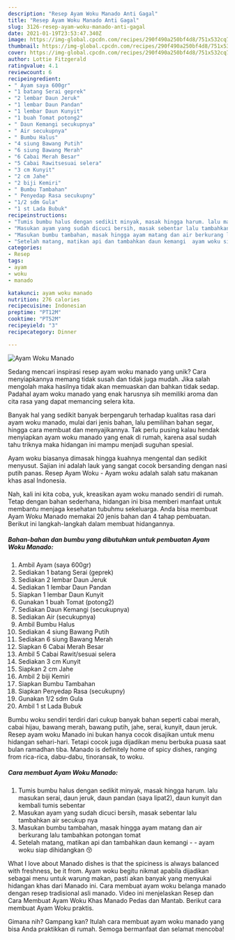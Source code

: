 ```yaml
---
description: "Resep Ayam Woku Manado Anti Gagal"
title: "Resep Ayam Woku Manado Anti Gagal"
slug: 3126-resep-ayam-woku-manado-anti-gagal
date: 2021-01-19T23:53:47.340Z
image: https://img-global.cpcdn.com/recipes/290f490a250bf4d8/751x532cq70/ayam-woku-manado-foto-resep-utama.jpg
thumbnail: https://img-global.cpcdn.com/recipes/290f490a250bf4d8/751x532cq70/ayam-woku-manado-foto-resep-utama.jpg
cover: https://img-global.cpcdn.com/recipes/290f490a250bf4d8/751x532cq70/ayam-woku-manado-foto-resep-utama.jpg
author: Lottie Fitzgerald
ratingvalue: 4.1
reviewcount: 6
recipeingredient:
- " Ayam saya 600gr"
- "1 batang Serai geprek"
- "2 lembar Daun Jeruk"
- "1 lembar Daun Pandan"
- "1 lembar Daun Kunyit"
- "1 buah Tomat potong2"
- " Daun Kemangi secukupnya"
- " Air secukupnya"
- " Bumbu Halus"
- "4 siung Bawang Putih"
- "6 siung Bawang Merah"
- "6 Cabai Merah Besar"
- "5 Cabai Rawitsesuai selera"
- "3 cm Kunyit"
- "2 cm Jahe"
- "2 biji Kemiri"
- " Bumbu Tambahan"
- " Penyedap Rasa secukupny"
- "1/2 sdm Gula"
- "1 st Lada Bubuk"
recipeinstructions:
- "Tumis bumbu halus dengan sedikit minyak, masak hingga harum. lalu masukan serai, daun jeruk, daun pandan (saya lipat2), daun kunyit dan kembali tumis sebentar"
- "Masukan ayam yang sudah dicuci bersih, masak sebentar lalu tambahkan air secukup nya"
- "Masukan bumbu tambahan, masak hingga ayam matang dan air berkurang lalu tambahkan potongan tomat"
- "Setelah matang, matikan api dan tambahkan daun kemangi  ayam woku siap dihidangkan 😚"
categories:
- Resep
tags:
- ayam
- woku
- manado

katakunci: ayam woku manado 
nutrition: 276 calories
recipecuisine: Indonesian
preptime: "PT12M"
cooktime: "PT52M"
recipeyield: "3"
recipecategory: Dinner

---
```



![Ayam Woku Manado](https://img-global.cpcdn.com/recipes/290f490a250bf4d8/751x532cq70/ayam-woku-manado-foto-resep-utama.jpg)

Sedang mencari inspirasi resep ayam woku manado yang unik? Cara menyiapkannya memang tidak susah dan tidak juga mudah. Jika salah mengolah maka hasilnya tidak akan memuaskan dan bahkan tidak sedap. Padahal ayam woku manado yang enak harusnya sih memiliki aroma dan cita rasa yang dapat memancing selera kita.

Banyak hal yang sedikit banyak berpengaruh terhadap kualitas rasa dari ayam woku manado, mulai dari jenis bahan, lalu pemilihan bahan segar, hingga cara membuat dan menyajikannya. Tak perlu pusing kalau hendak menyiapkan ayam woku manado yang enak di rumah, karena asal sudah tahu triknya maka hidangan ini mampu menjadi suguhan spesial.

Ayam woku biasanya dimasak hingga kuahnya mengental dan sedikit menyusut. Sajian ini adalah lauk yang sangat cocok bersanding dengan nasi putih panas. Resep Ayam Woku - Ayam woku adalah salah satu makanan khas asal Indonesia.


Nah, kali ini kita coba, yuk, kreasikan ayam woku manado sendiri di rumah. Tetap dengan bahan sederhana, hidangan ini bisa memberi manfaat untuk membantu menjaga kesehatan tubuhmu sekeluarga. Anda bisa membuat Ayam Woku Manado memakai 20 jenis bahan dan 4 tahap pembuatan. Berikut ini langkah-langkah dalam membuat hidangannya.

<!--inarticleads1-->

##### Bahan-bahan dan bumbu yang dibutuhkan untuk pembuatan Ayam Woku Manado:

1. Ambil  Ayam (saya 600gr)
1. Sediakan 1 batang Serai (geprek)
1. Sediakan 2 lembar Daun Jeruk
1. Sediakan 1 lembar Daun Pandan
1. Siapkan 1 lembar Daun Kunyit
1. Gunakan 1 buah Tomat (potong2)
1. Sediakan  Daun Kemangi (secukupnya)
1. Sediakan  Air (secukupnya)
1. Ambil  Bumbu Halus
1. Sediakan 4 siung Bawang Putih
1. Sediakan 6 siung Bawang Merah
1. Siapkan 6 Cabai Merah Besar
1. Ambil 5 Cabai Rawit/sesuai selera
1. Sediakan 3 cm Kunyit
1. Siapkan 2 cm Jahe
1. Ambil 2 biji Kemiri
1. Siapkan  Bumbu Tambahan
1. Siapkan  Penyedap Rasa (secukupny)
1. Gunakan 1/2 sdm Gula
1. Ambil 1 st Lada Bubuk


Bumbu woku sendiri terdiri dari cukup banyak bahan seperti cabai merah, cabai hijau, bawang merah, bawang putih, jahe, serai, kunyit, daun jeruk. Resep ayam woku Manado ini bukan hanya cocok disajikan untuk menu hidangan sehari-hari. Tetapi cocok juga dijadikan menu berbuka puasa saat bulan ramadhan tiba. Manado is definitely home of spicy dishes, ranging from rica-rica, dabu-dabu, tinoransak, to woku. 

<!--inarticleads2-->

##### Cara membuat Ayam Woku Manado:

1. Tumis bumbu halus dengan sedikit minyak, masak hingga harum. lalu masukan serai, daun jeruk, daun pandan (saya lipat2), daun kunyit dan kembali tumis sebentar
1. Masukan ayam yang sudah dicuci bersih, masak sebentar lalu tambahkan air secukup nya
1. Masukan bumbu tambahan, masak hingga ayam matang dan air berkurang lalu tambahkan potongan tomat
1. Setelah matang, matikan api dan tambahkan daun kemangi -  - ayam woku siap dihidangkan 😚


What I love about Manado dishes is that the spiciness is always balanced with freshness, be it from. Ayam woku begitu nikmat apabila dijadikan sebagai menu untuk warung makan, pasti akan banyak yang menyukai hidangan khas dari Manado ini. Cara membuat ayam woku belanga manado dengan resep tradisional asli manado. Video ini menjelaskan Resep dan Cara Membuat Ayam Woku Khas Manado Pedas dan Mantab. Berikut cara membuat Ayam Woku praktis. 

Gimana nih? Gampang kan? Itulah cara membuat ayam woku manado yang bisa Anda praktikkan di rumah. Semoga bermanfaat dan selamat mencoba!
